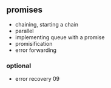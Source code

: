 ## promises
- chaining, starting a chain
- parallel
- implementing queue with a promise
- promisification
- error forwarding

### optional
- error recovery 09
